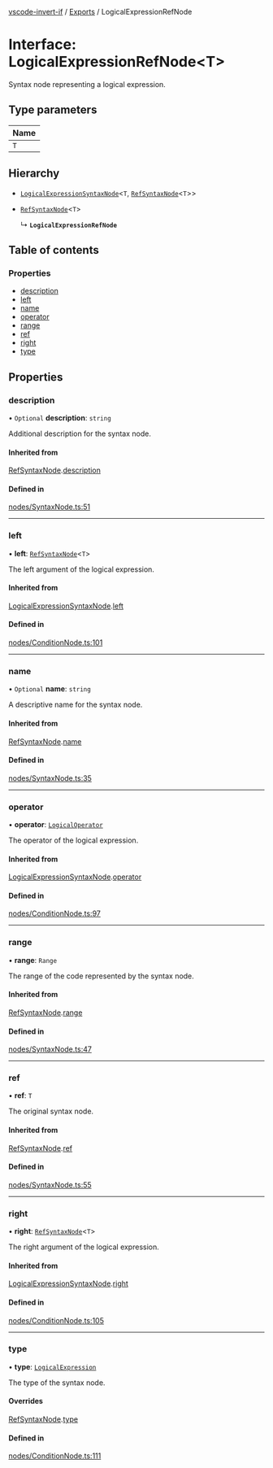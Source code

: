[vscode-invert-if](../README.md) / [Exports](../modules.md) / LogicalExpressionRefNode

# Interface: LogicalExpressionRefNode<T\>

Syntax node representing a logical expression.

## Type parameters

| Name |
| :------ |
| `T` |

## Hierarchy

- [`LogicalExpressionSyntaxNode`](LogicalExpressionSyntaxNode.md)<`T`, [`RefSyntaxNode`](RefSyntaxNode.md)<`T`\>\>

- [`RefSyntaxNode`](RefSyntaxNode.md)<`T`\>

  ↳ **`LogicalExpressionRefNode`**

## Table of contents

### Properties

- [description](LogicalExpressionRefNode.md#description)
- [left](LogicalExpressionRefNode.md#left)
- [name](LogicalExpressionRefNode.md#name)
- [operator](LogicalExpressionRefNode.md#operator)
- [range](LogicalExpressionRefNode.md#range)
- [ref](LogicalExpressionRefNode.md#ref)
- [right](LogicalExpressionRefNode.md#right)
- [type](LogicalExpressionRefNode.md#type)

## Properties

### description

• `Optional` **description**: `string`

Additional description for the syntax node.

#### Inherited from

[RefSyntaxNode](RefSyntaxNode.md).[description](RefSyntaxNode.md#description)

#### Defined in

[nodes/SyntaxNode.ts:51](https://github.com/1nVitr0/plugin-vscode-invert-if/blob/d1df971/packages/api/src/nodes/SyntaxNode.ts#L51)

___

### left

• **left**: [`RefSyntaxNode`](RefSyntaxNode.md)<`T`\>

The left argument of the logical expression.

#### Inherited from

[LogicalExpressionSyntaxNode](LogicalExpressionSyntaxNode.md).[left](LogicalExpressionSyntaxNode.md#left)

#### Defined in

[nodes/ConditionNode.ts:101](https://github.com/1nVitr0/plugin-vscode-invert-if/blob/d1df971/packages/api/src/nodes/ConditionNode.ts#L101)

___

### name

• `Optional` **name**: `string`

A descriptive name for the syntax node.

#### Inherited from

[RefSyntaxNode](RefSyntaxNode.md).[name](RefSyntaxNode.md#name)

#### Defined in

[nodes/SyntaxNode.ts:35](https://github.com/1nVitr0/plugin-vscode-invert-if/blob/d1df971/packages/api/src/nodes/SyntaxNode.ts#L35)

___

### operator

• **operator**: [`LogicalOperator`](../enums/LogicalOperator.md)

The operator of the logical expression.

#### Inherited from

[LogicalExpressionSyntaxNode](LogicalExpressionSyntaxNode.md).[operator](LogicalExpressionSyntaxNode.md#operator)

#### Defined in

[nodes/ConditionNode.ts:97](https://github.com/1nVitr0/plugin-vscode-invert-if/blob/d1df971/packages/api/src/nodes/ConditionNode.ts#L97)

___

### range

• **range**: `Range`

The range of the code represented by the syntax node.

#### Inherited from

[RefSyntaxNode](RefSyntaxNode.md).[range](RefSyntaxNode.md#range)

#### Defined in

[nodes/SyntaxNode.ts:47](https://github.com/1nVitr0/plugin-vscode-invert-if/blob/d1df971/packages/api/src/nodes/SyntaxNode.ts#L47)

___

### ref

• **ref**: `T`

The original syntax node.

#### Inherited from

[RefSyntaxNode](RefSyntaxNode.md).[ref](RefSyntaxNode.md#ref)

#### Defined in

[nodes/SyntaxNode.ts:55](https://github.com/1nVitr0/plugin-vscode-invert-if/blob/d1df971/packages/api/src/nodes/SyntaxNode.ts#L55)

___

### right

• **right**: [`RefSyntaxNode`](RefSyntaxNode.md)<`T`\>

The right argument of the logical expression.

#### Inherited from

[LogicalExpressionSyntaxNode](LogicalExpressionSyntaxNode.md).[right](LogicalExpressionSyntaxNode.md#right)

#### Defined in

[nodes/ConditionNode.ts:105](https://github.com/1nVitr0/plugin-vscode-invert-if/blob/d1df971/packages/api/src/nodes/ConditionNode.ts#L105)

___

### type

• **type**: [`LogicalExpression`](../enums/SyntaxNodeType.md#logicalexpression)

The type of the syntax node.

#### Overrides

[RefSyntaxNode](RefSyntaxNode.md).[type](RefSyntaxNode.md#type)

#### Defined in

[nodes/ConditionNode.ts:111](https://github.com/1nVitr0/plugin-vscode-invert-if/blob/d1df971/packages/api/src/nodes/ConditionNode.ts#L111)
